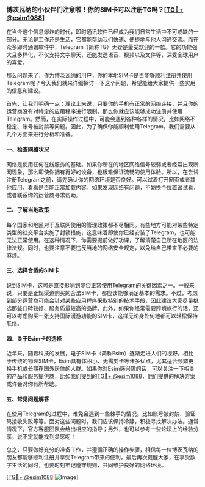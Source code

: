 ### 博茨瓦纳的小伙伴们注意啦！你的SIM卡可以注册TG吗？[[TG💪+ @esim1088](https://t.me/s/esim1088)]

在当今这个信息爆炸的时代，即时通讯软件已经成为我们日常生活中不可或缺的一部分。无论是工作还是生活，它都能帮助我们快速、便捷地与他人沟通交流。而在众多即时通讯软件中，Telegram（简称TG）无疑是最受欢迎的一款。它的功能强大且多样化，不仅支持文字聊天，还能发送语音、视频以及文件等，深受全球用户的喜爱。

那么问题来了，作为博茨瓦纳的用户，你的本地SIM卡是否能够顺利注册并使用Telegram呢？今天我们就来详细探讨一下这个问题，希望能给大家提供一些实用的信息和建议。

首先，让我们明确一点：理论上来说，只要你的手机有正常的网络连接，并且你的运营商没有对特定的应用程序进行限制，那么你就应该能够成功注册并使用Telegram。然而，在实际操作过程中，可能会遇到各种各样的情况，比如网络不稳定、账号被封禁等问题。因此，为了确保你能顺利使用Telegram，我们需要从几个方面来进行分析和准备。

#### 一、检查网络状况

网络是使用任何在线服务的基础。如果你所在的地区网络信号较弱或者经常出现断网现象，那么即使你拥有再好的设备，也很难保证流畅的使用体验。所以，在尝试注册Telegram之前，请先确认你的网络环境是否良好。可以试着打开网页或者其他应用，看看是否能正常加载内容。如果发现网络有问题，不妨换个位置试试看，或者联系你的运营商寻求帮助。

#### 二、了解当地政策

每个国家和地区对于互联网使用的管理政策都不尽相同。有些地方可能对某些特定类型的社交平台实施了封锁措施，这意味着即使你已经安装了Telegram，也可能无法正常使用。在这种情况下，你需要提前做好功课，了解清楚自己所在地区的法律法规。同时，也要注意不要违反当地的网络安全规定，以免给自己带来不必要的麻烦。

#### 三、选择合适的SIM卡

说到SIM卡，这可是直接影响到能否正常使用Telegram的关键因素之一。一般来说，只要是正规渠道购买的合法SIM卡，都应该能够满足基本的需求。不过，考虑到部分运营商可能会针对某些应用程序采取特别的技术手段，因此建议大家尽量挑选那些口碑较好、服务质量较高的品牌。此外，如果你经常需要跨境旅行的话，还可以考虑购买一张支持国际漫游功能的SIM卡，这样无论身处何地都可以轻松保持联络。

#### 四、关于Esim卡的选择

近年来，随着科技的发展，电子SIM卡（简称Esim）逐渐走进人们的视野。相比于传统的物理SIM卡，Esim具有体积小、无需剪卡等诸多优点，尤其适合频繁更换手机或长期在国外居住的人群。如果你对Esim感兴趣的话，可以关注一下相关的产品和服务提供商，比如我们提到的[TG💪+ @esim1088](https://t.me/s/esim1088)，他们提供的解决方案或许会对你有所帮助。

#### 五、常见问题解答

在使用Telegram的过程中，难免会遇到一些棘手的情况。比如账号被封禁、验证码接收失败等等。面对这些问题时，我们应该保持冷静，积极寻找解决办法。通常情况下，官方客服团队会给出相应的指导；另外，也可以参考一些论坛上的经验分享，说不定就能找到灵感呢！

总之，只要做好充分的准备工作，并遵循正确的操作步骤，相信每一位博茨瓦纳的朋友都能够顺利注册并享受Telegram带来的便利。最后再次提醒大家，在享受数字生活的同时，也要时刻牢记遵守规则，共同维护良好的网络环境。

[[TG💪+ @esim1088](https://t.me/s/esim1088) ![Image](https://i.postimg.cc/4NQfJmqS/Snipaste-2025-05-13-00-14-12.png)]